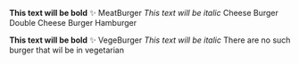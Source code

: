 **This text will be bold**
✨ MeatBurger
*This text will be italic*
Cheese Burger
Double Cheese Burger
Hamburger

**This text will be bold**
✨ VegeBurger
*This text will be italic*
There are no such burger that wil be in vegetarian
